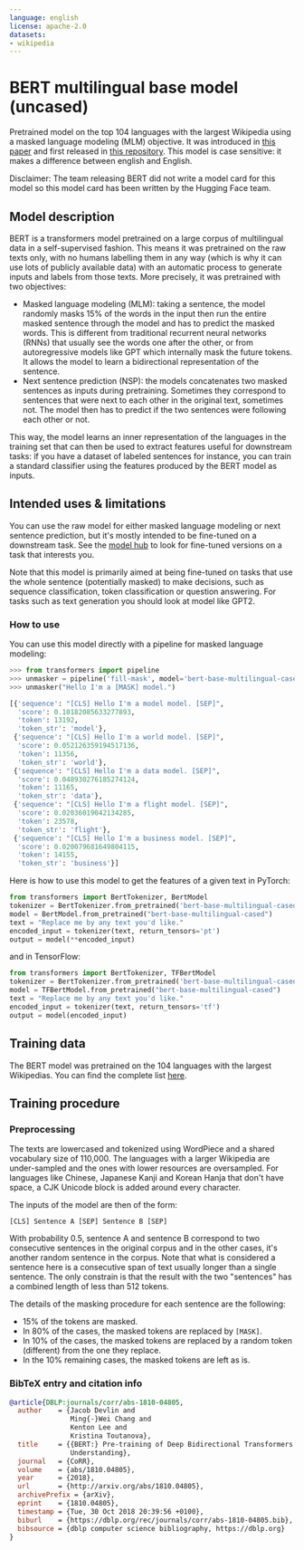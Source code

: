 ```yaml
---
language: english
license: apache-2.0
datasets:
- wikipedia
---
```


# BERT multilingual base model (uncased)

Pretrained model on the top 104 languages with the largest Wikipedia using a masked language modeling (MLM) objective.
It was introduced in [this paper](https://arxiv.org/abs/1810.04805) and first released in
[this repository](https://github.com/google-research/bert). This model is case sensitive: it makes a difference
between english and English.

Disclaimer: The team releasing BERT did not write a model card for this model so this model card has been written by
the Hugging Face team.

## Model description

BERT is a transformers model pretrained on a large corpus of multilingual data in a self-supervised fashion. This means
it was pretrained on the raw texts only, with no humans labelling them in any way (which is why it can use lots of
publicly available data) with an automatic process to generate inputs and labels from those texts. More precisely, it
was pretrained with two objectives:

- Masked language modeling (MLM): taking a sentence, the model randomly masks 15% of the words in the input then run
  the entire masked sentence through the model and has to predict the masked words. This is different from traditional
  recurrent neural networks (RNNs) that usually see the words one after the other, or from autoregressive models like
  GPT which internally mask the future tokens. It allows the model to learn a bidirectional representation of the
  sentence.
- Next sentence prediction (NSP): the models concatenates two masked sentences as inputs during pretraining. Sometimes
  they correspond to sentences that were next to each other in the original text, sometimes not. The model then has to
  predict if the two sentences were following each other or not.

This way, the model learns an inner representation of the languages in the training set that can then be used to
extract features useful for downstream tasks: if you have a dataset of labeled sentences for instance, you can train a
standard classifier using the features produced by the BERT model as inputs.

## Intended uses & limitations

You can use the raw model for either masked language modeling or next sentence prediction, but it's mostly intended to
be fine-tuned on a downstream task. See the [model hub](https://huggingface.co/models?filter=bert) to look for
fine-tuned versions on a task that interests you.

Note that this model is primarily aimed at being fine-tuned on tasks that use the whole sentence (potentially masked)
to make decisions, such as sequence classification, token classification or question answering. For tasks such as text
generation you should look at model like GPT2.

### How to use

You can use this model directly with a pipeline for masked language modeling:

```python
>>> from transformers import pipeline
>>> unmasker = pipeline('fill-mask', model='bert-base-multilingual-cased')
>>> unmasker("Hello I'm a [MASK] model.")

[{'sequence': "[CLS] Hello I'm a model model. [SEP]",
  'score': 0.10182085633277893,
  'token': 13192,
  'token_str': 'model'},
 {'sequence': "[CLS] Hello I'm a world model. [SEP]",
  'score': 0.052126359194517136,
  'token': 11356,
  'token_str': 'world'},
 {'sequence': "[CLS] Hello I'm a data model. [SEP]",
  'score': 0.048930276185274124,
  'token': 11165,
  'token_str': 'data'},
 {'sequence': "[CLS] Hello I'm a flight model. [SEP]",
  'score': 0.02036019042134285,
  'token': 23578,
  'token_str': 'flight'},
 {'sequence': "[CLS] Hello I'm a business model. [SEP]",
  'score': 0.020079681649804115,
  'token': 14155,
  'token_str': 'business'}]
```

Here is how to use this model to get the features of a given text in PyTorch:

```python
from transformers import BertTokenizer, BertModel
tokenizer = BertTokenizer.from_pretrained('bert-base-multilingual-cased')
model = BertModel.from_pretrained("bert-base-multilingual-cased")
text = "Replace me by any text you'd like."
encoded_input = tokenizer(text, return_tensors='pt')
output = model(**encoded_input)
```

and in TensorFlow:

```python
from transformers import BertTokenizer, TFBertModel
tokenizer = BertTokenizer.from_pretrained('bert-base-multilingual-cased')
model = TFBertModel.from_pretrained("bert-base-multilingual-cased")
text = "Replace me by any text you'd like."
encoded_input = tokenizer(text, return_tensors='tf')
output = model(encoded_input)
```

## Training data

The BERT model was pretrained on the 104 languages with the largest Wikipedias. You can find the complete list
[here](https://github.com/google-research/bert/blob/master/multilingual.md#list-of-languages).

## Training procedure

### Preprocessing

The texts are lowercased and tokenized using WordPiece and a shared vocabulary size of 110,000. The languages with a
larger Wikipedia are under-sampled and the ones with lower resources are oversampled. For languages like Chinese,
Japanese Kanji and Korean Hanja that don't have space, a CJK Unicode block is added around every character. 

The inputs of the model are then of the form:

```
[CLS] Sentence A [SEP] Sentence B [SEP]
```

With probability 0.5, sentence A and sentence B correspond to two consecutive sentences in the original corpus and in
the other cases, it's another random sentence in the corpus. Note that what is considered a sentence here is a
consecutive span of text usually longer than a single sentence. The only constrain is that the result with the two
"sentences" has a combined length of less than 512 tokens.

The details of the masking procedure for each sentence are the following:
- 15% of the tokens are masked.
- In 80% of the cases, the masked tokens are replaced by `[MASK]`.
- In 10% of the cases, the masked tokens are replaced by a random token (different) from the one they replace.
- In the 10% remaining cases, the masked tokens are left as is.


### BibTeX entry and citation info

```bibtex
@article{DBLP:journals/corr/abs-1810-04805,
  author    = {Jacob Devlin and
               Ming{-}Wei Chang and
               Kenton Lee and
               Kristina Toutanova},
  title     = {{BERT:} Pre-training of Deep Bidirectional Transformers for Language
               Understanding},
  journal   = {CoRR},
  volume    = {abs/1810.04805},
  year      = {2018},
  url       = {http://arxiv.org/abs/1810.04805},
  archivePrefix = {arXiv},
  eprint    = {1810.04805},
  timestamp = {Tue, 30 Oct 2018 20:39:56 +0100},
  biburl    = {https://dblp.org/rec/journals/corr/abs-1810-04805.bib},
  bibsource = {dblp computer science bibliography, https://dblp.org}
}
```

